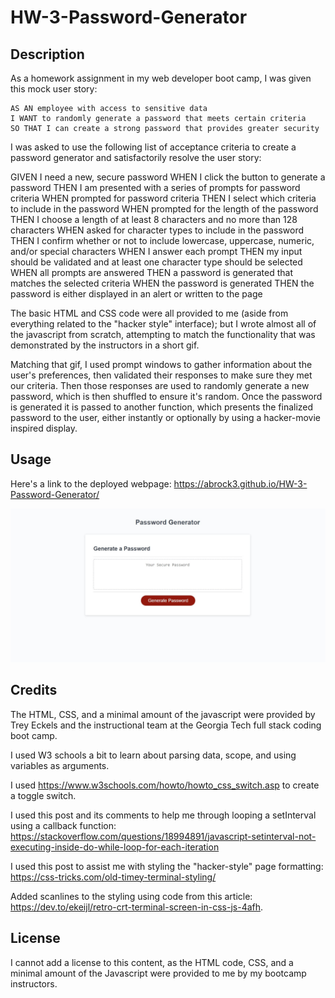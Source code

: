 # HW-3-Password-Generator

## Description

As a homework assignment in my web developer boot camp, I was given this mock user story:

```
AS AN employee with access to sensitive data
I WANT to randomly generate a password that meets certain criteria
SO THAT I can create a strong password that provides greater security
```

I was asked to use the following list of acceptance criteria to create a password generator and satisfactorily resolve the user story:

GIVEN I need a new, secure password
WHEN I click the button to generate a password
THEN I am presented with a series of prompts for password criteria
WHEN prompted for password criteria
THEN I select which criteria to include in the password
WHEN prompted for the length of the password
THEN I choose a length of at least 8 characters and no more than 128 characters
WHEN asked for character types to include in the password
THEN I confirm whether or not to include lowercase, uppercase, numeric, and/or special characters
WHEN I answer each prompt
THEN my input should be validated and at least one character type should be selected
WHEN all prompts are answered
THEN a password is generated that matches the selected criteria
WHEN the password is generated
THEN the password is either displayed in an alert or written to the page


The basic HTML and CSS code were all provided to me (aside from everything related to the "hacker style" interface); but I wrote almost all of the javascript from scratch, attempting to match the functionality that was demonstrated by the instructors in a short gif.

Matching that gif, I used prompt windows to gather information about the user's preferences, then validated their responses to make sure they met our criteria. Then those responses are used to randomly generate a new password, which is then shuffled to ensure it's random. Once the password is generated it is passed to another function, which presents the finalized password to the user, either instantly or optionally by using a hacker-movie inspired display. 

## Usage

Here's a link to the deployed webpage: https://abrock3.github.io/HW-3-Password-Generator/

![Screenshot](./assets/images/screenshot.jpg?raw=true "Screenshot")

## Credits

The HTML, CSS, and a minimal amount of the javascript were provided by Trey Eckels and the instructional team at the Georgia Tech full stack coding boot camp.

I used W3 schools a bit to learn about parsing data, scope, and using variables as arguments.

I used https://www.w3schools.com/howto/howto_css_switch.asp to create a toggle switch.

I used this post and its comments to help me through looping a setInterval using a callback function: https://stackoverflow.com/questions/18994891/javascript-setinterval-not-executing-inside-do-while-loop-for-each-iteration

I used this post to assist me with styling the "hacker-style" page formatting: https://css-tricks.com/old-timey-terminal-styling/

Added scanlines to the styling using code from this article: https://dev.to/ekeijl/retro-crt-terminal-screen-in-css-js-4afh.
## License

I cannot add a license to this content, as the HTML code, CSS, and a minimal amount of the Javascript were provided to me by my bootcamp instructors.